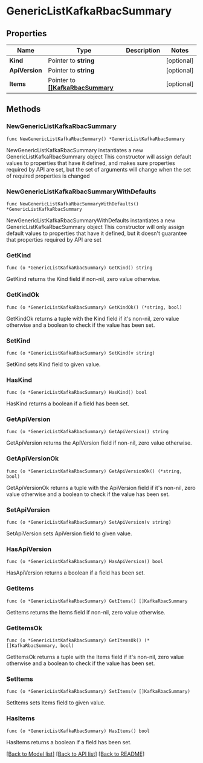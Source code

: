# GenericListKafkaRbacSummary

## Properties

Name | Type | Description | Notes
------------ | ------------- | ------------- | -------------
**Kind** | Pointer to **string** |  | [optional] 
**ApiVersion** | Pointer to **string** |  | [optional] 
**Items** | Pointer to [**[]KafkaRbacSummary**](KafkaRbacSummary.md) |  | [optional] 

## Methods

### NewGenericListKafkaRbacSummary

`func NewGenericListKafkaRbacSummary() *GenericListKafkaRbacSummary`

NewGenericListKafkaRbacSummary instantiates a new GenericListKafkaRbacSummary object
This constructor will assign default values to properties that have it defined,
and makes sure properties required by API are set, but the set of arguments
will change when the set of required properties is changed

### NewGenericListKafkaRbacSummaryWithDefaults

`func NewGenericListKafkaRbacSummaryWithDefaults() *GenericListKafkaRbacSummary`

NewGenericListKafkaRbacSummaryWithDefaults instantiates a new GenericListKafkaRbacSummary object
This constructor will only assign default values to properties that have it defined,
but it doesn't guarantee that properties required by API are set

### GetKind

`func (o *GenericListKafkaRbacSummary) GetKind() string`

GetKind returns the Kind field if non-nil, zero value otherwise.

### GetKindOk

`func (o *GenericListKafkaRbacSummary) GetKindOk() (*string, bool)`

GetKindOk returns a tuple with the Kind field if it's non-nil, zero value otherwise
and a boolean to check if the value has been set.

### SetKind

`func (o *GenericListKafkaRbacSummary) SetKind(v string)`

SetKind sets Kind field to given value.

### HasKind

`func (o *GenericListKafkaRbacSummary) HasKind() bool`

HasKind returns a boolean if a field has been set.

### GetApiVersion

`func (o *GenericListKafkaRbacSummary) GetApiVersion() string`

GetApiVersion returns the ApiVersion field if non-nil, zero value otherwise.

### GetApiVersionOk

`func (o *GenericListKafkaRbacSummary) GetApiVersionOk() (*string, bool)`

GetApiVersionOk returns a tuple with the ApiVersion field if it's non-nil, zero value otherwise
and a boolean to check if the value has been set.

### SetApiVersion

`func (o *GenericListKafkaRbacSummary) SetApiVersion(v string)`

SetApiVersion sets ApiVersion field to given value.

### HasApiVersion

`func (o *GenericListKafkaRbacSummary) HasApiVersion() bool`

HasApiVersion returns a boolean if a field has been set.

### GetItems

`func (o *GenericListKafkaRbacSummary) GetItems() []KafkaRbacSummary`

GetItems returns the Items field if non-nil, zero value otherwise.

### GetItemsOk

`func (o *GenericListKafkaRbacSummary) GetItemsOk() (*[]KafkaRbacSummary, bool)`

GetItemsOk returns a tuple with the Items field if it's non-nil, zero value otherwise
and a boolean to check if the value has been set.

### SetItems

`func (o *GenericListKafkaRbacSummary) SetItems(v []KafkaRbacSummary)`

SetItems sets Items field to given value.

### HasItems

`func (o *GenericListKafkaRbacSummary) HasItems() bool`

HasItems returns a boolean if a field has been set.


[[Back to Model list]](../README.md#documentation-for-models) [[Back to API list]](../README.md#documentation-for-api-endpoints) [[Back to README]](../README.md)


